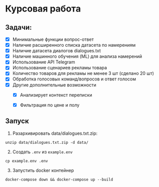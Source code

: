 # Курсовая работа


## Задачи:
-[x] Минимальные функции вопрос-ответ
-[x] Наличие расширенного списка датасета по намерениям
-[x] Наличие датасета диалогов dialogues.txt
-[x] Наличие машинного обучения (ML) для анализа намерений
-[x] Использование API Telegram
-[x] Использование сценариев рекламы товара
-[x] Количество товаров для рекламы не менее 3 шт (сделано 20 шт)
-[x] Обработка голосовых команд/вопросов и ответ голосом
-[x] Другие дополнительные возможности
    -[x] Анализирует контекст переписки
    -[x] Фильтрация по цене и полу


## Запуск
1. Разархивировать data/dialogues.txt.zip:
```
unzip data/dialogues.txt.zip -d data/
```

2. Создать `.env` из `example.env`
```
cp example.env .env
```

3. Запустить docker контейнер
```
docker-compose down && docker-compose up --build
```
